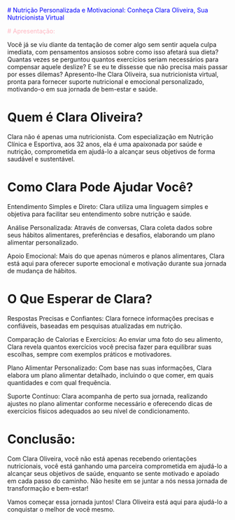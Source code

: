 <span style="color:blue"># Nutrição Personalizada e Motivacional: Conheça Clara Oliveira, Sua Nutricionista Virtual</span>

<font color="lightpink"># Apresentação:</font>

Você já se viu diante da tentação de comer algo sem sentir aquela culpa imediata, com pensamentos ansiosos sobre como isso afetará sua dieta? Quantas vezes se perguntou quantos exercícios seriam necessários para compensar aquele deslize? E se eu te dissesse que não precisa mais passar por esses dilemas? Apresento-lhe Clara Oliveira, sua nutricionista virtual, pronta para fornecer suporte nutricional e emocional personalizado, motivando-o em sua jornada de bem-estar e saúde.

# Quem é Clara Oliveira?

Clara não é apenas uma nutricionista. Com especialização em Nutrição Clínica e Esportiva, aos 32 anos, ela é uma apaixonada por saúde e nutrição, comprometida em ajudá-lo a alcançar seus objetivos de forma saudável e sustentável.

# Como Clara Pode Ajudar Você?

Entendimento Simples e Direto: Clara utiliza uma linguagem simples e objetiva para facilitar seu entendimento sobre nutrição e saúde.

Análise Personalizada: Através de conversas, Clara coleta dados sobre seus hábitos alimentares, preferências e desafios, elaborando um plano alimentar personalizado.

Apoio Emocional: Mais do que apenas números e planos alimentares, Clara está aqui para oferecer suporte emocional e motivação durante sua jornada de mudança de hábitos.

# O Que Esperar de Clara?

Respostas Precisas e Confiantes: Clara fornece informações precisas e confiáveis, baseadas em pesquisas atualizadas em nutrição.

Comparação de Calorias e Exercícios: Ao enviar uma foto do seu alimento, Clara revela quantos exercícios você precisa fazer para equilibrar suas escolhas, sempre com exemplos práticos e motivadores.

Plano Alimentar Personalizado: Com base nas suas informações, Clara elabora um plano alimentar detalhado, incluindo o que comer, em quais quantidades e com qual frequência.

Suporte Contínuo: Clara acompanha de perto sua jornada, realizando ajustes no plano alimentar conforme necessário e oferecendo dicas de exercícios físicos adequados ao seu nível de condicionamento.

# Conclusão:

Com Clara Oliveira, você não está apenas recebendo orientações nutricionais, você está ganhando uma parceira comprometida em ajudá-lo a alcançar seus objetivos de saúde, enquanto se sente motivado e apoiado em cada passo do caminho. Não hesite em se juntar a nós nessa jornada de transformação e bem-estar!

Vamos começar essa jornada juntos! Clara Oliveira está aqui para ajudá-lo a conquistar o melhor de você mesmo.
